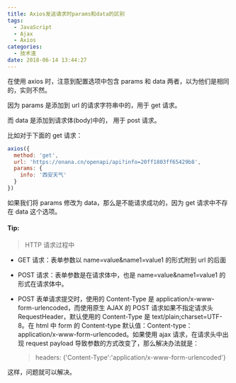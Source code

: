 ```yaml
---
title: Axios发送请求时params和data的区别
tags:
  - JavaScript
  - Ajax
  - Axios
categories:
  - 技术渣
date: 2018-06-14 13:44:27
---
```


在使用 axios 时，注意到配置选项中包含 params 和 data 两者，以为他们是相同的，实则不然。

因为 params 是添加到 url 的请求字符串中的，用于 get 请求。

而 data 是添加到请求体(body)中的， 用于 post 请求。

比如对于下面的 get 请求：

```javascript
axios({
  method: 'get',
  url: 'https://onana.cn/openapi/api?info=20ff1803ff65429b8',
  params: {
    info: '西安天气'
  }
})
```

如果我们将 params 修改为 data，那么是不能请求成功的，因为 get 请求中不存在 data 这个选项。

#### Tip:

> HTTP 请求过程中

- GET 请求：表单参数以 name=value&name1=value1 的形式附到 url 的后面

- POST 请求：表单参数是在请求体中，也是 name=value&name1=value1 的形式在请求体中。

- POST 表单请求提交时，使用的 Content-Type 是 application/x-www-form-urlencoded，而使用原生 AJAX 的 POST 请求如果不指定请求头 RequestHeader，默认使用的 Content-Type 是 text/plain;charset=UTF-8。在 html 中 form 的 Content-type 默认值：Content-type：application/x-www-form-urlencoded。如果使用 ajax 请求，在请求头中出现 request payload 导致参数的方式改变了，那么解决办法就是：

  > headers: {'Content-Type':'application/x-www-form-urlencoded'}

这样，问题就可以解决。

<br/>
